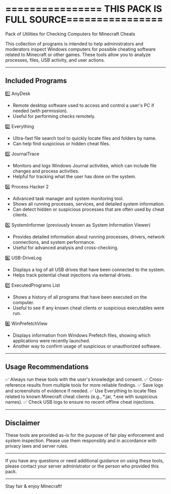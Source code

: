 ================
THIS PACK IS FULL SOURCE================
=
Pack of Utilities for Checking Computers for Minecraft Cheats

This collection of programs is intended to help administrators and moderators inspect Windows computers for possible cheating software related to Minecraft or other games. These tools allow you to analyze processes, files, USB activity, and user actions.

-------------------------------------
Included Programs
-------------------------------------

1️⃣ AnyDesk
- Remote desktop software used to access and control a user's PC if needed (with permission).
- Useful for performing checks remotely.

2️⃣ Everything
- Ultra-fast file search tool to quickly locate files and folders by name.
- Can help find suspicious or hidden cheat files.

3️⃣ JournalTrace
- Monitors and logs Windows Journal activities, which can include file changes and process activities.
- Helpful for tracking what the user has done on the system.

4️⃣ Process Hacker 2
- Advanced task manager and system monitoring tool.
- Shows all running processes, services, and detailed system information.
- Can detect hidden or suspicious processes that are often used by cheat clients.

5️⃣ SystemInformer (previously known as System Information Viewer)
- Provides detailed information about running processes, drivers, network connections, and system performance.
- Useful for advanced analysis and cross-checking.

6️⃣ USB-DriveLog
- Displays a log of all USB drives that have been connected to the system.
- Helps track potential cheat injections via external drives.

7️⃣ ExecutedPrograms List
- Shows a history of all programs that have been executed on the computer.
- Useful to see if any known cheat clients or suspicious executables were run.

8️⃣ WinPrefetchView
- Displays information from Windows Prefetch files, showing which applications were recently launched.
- Another way to confirm usage of suspicious or unauthorized software.

-------------------------------------
Usage Recommendations
-------------------------------------

✅ Always run these tools with the user's knowledge and consent.
✅ Cross-reference results from multiple tools for more reliable findings.
✅ Save logs and screenshots of evidence if needed.
✅ Use Everything to locate files related to known Minecraft cheat clients (e.g., *.jar, *.exe with suspicious names).
✅ Check USB logs to ensure no recent offline cheat injections.

-------------------------------------
Disclaimer
-------------------------------------

These tools are provided as-is for the purpose of fair play enforcement and system inspection. Please use them responsibly and in accordance with privacy laws and server rules.

-------------------------------------

If you have any questions or need additional guidance on using these tools, please contact your server administrator or the person who provided this pack.

-------------------------------------

Stay fair & enjoy Minecraft!
